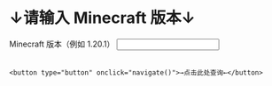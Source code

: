 # ↓请输入 Minecraft 版本↓
<body>
  <form>
    <label for="value1">Minecraft 版本（例如 1.20.1）</label>
    <input type="text" id="value1" name="value1" required><br><br>
    
    <button type="button" onclick="navigate()">→点击此处查询←</button>
  </form>

  <script>
    function navigate() {
      var value1 = document.getElementById("value1").value;
      
      // 构建跳转URL，这里假设使用value1作为参数
      var url = "https://zkitefly.github.io/optifine-forge-support-list/game/" + value1;
      
      // 跳转到目标页面
      window.location.href = url;
    }
  </script>
</body>
